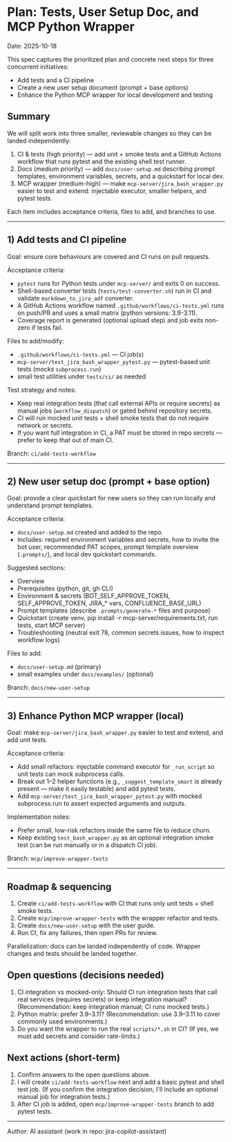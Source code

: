 <!--
  Planning: Tests, New-user Docs, and MCP wrapper improvements
  Created by automated assistant on 2025-10-18
-->
# Plan: Tests, User Setup Doc, and MCP Python Wrapper

Date: 2025-10-18

This spec captures the prioritized plan and concrete next steps for three concurrent initiatives:

- Add tests and a CI pipeline
- Create a new user setup document (prompt + base options)
- Enhance the Python MCP wrapper for local development and testing

## Summary

We will split work into three smaller, reviewable changes so they can be landed independently:

1. CI & tests (high priority) — add unit + smoke tests and a GitHub Actions workflow that runs pytest and the existing shell test runner.
2. Docs (medium priority) — add `docs/user-setup.md` describing prompt templates, environment variables, secrets, and a quickstart for local dev.
3. MCP wrapper (medium-high) — make `mcp-server/jira_bash_wrapper.py` easier to test and extend: injectable executor, smaller helpers, and pytest tests.

Each item includes acceptance criteria, files to add, and branches to use.

---

## 1) Add tests and CI pipeline

Goal: ensure core behaviours are covered and CI runs on pull requests.

Acceptance criteria:
- `pytest` runs for Python tests under `mcp-server/` and exits 0 on success.
- Shell-based converter tests (`tests/test-converter.sh`) run in CI and validate `markdown_to_jira_adf` converter.
- A GitHub Actions workflow named `.github/workflows/ci-tests.yml` runs on push/PR and uses a small matrix (python versions: 3.9-3.11).
- Coverage report is generated (optional upload step) and job exits non-zero if tests fail.

Files to add/modify:
- `.github/workflows/ci-tests.yml` — CI job(s)
- `mcp-server/test_jira_bash_wrapper_pytest.py` — pytest-based unit tests (mocks `subprocess.run`)
- small test utilities under `tests/ci/` as needed

Test strategy and notes:
- Keep real integration tests (that call external APIs or require secrets) as manual jobs (`workflow_dispatch`) or gated behind repository secrets.
- CI will run mocked unit tests + shell smoke tests that do not require network or secrets.
- If you want full integration in CI, a PAT must be stored in repo secrets — prefer to keep that out of main CI.

Branch: `ci/add-tests-workflow`

---

## 2) New user setup doc (prompt + base option)

Goal: provide a clear quickstart for new users so they can run locally and understand prompt templates.

Acceptance criteria:
- `docs/user-setup.md` created and added to the repo.
- Includes: required environment variables and secrets, how to invite the bot user, recommended PAT scopes, prompt template overview (`.prompts/`), and local dev quickstart commands.

Suggested sections:
- Overview
- Prerequisites (python, git, gh CLI)
- Environment & secrets (BOT_SELF_APPROVE_TOKEN, SELF_APPROVE_TOKEN, JIRA_* vars, CONFLUENCE_BASE_URL)
- Prompt templates (describe `.prompts/generate-*` files and purpose)
- Quickstart (create venv, pip install -r mcp-server/requirements.txt, run tests, start MCP server)
- Troubleshooting (neutral exit 78, common secrets issues, how to inspect workflow logs)

Files to add:
- `docs/user-setup.md` (primary)
- small examples under `docs/examples/` (optional)

Branch: `docs/new-user-setup`

---

## 3) Enhance Python MCP wrapper (local)

Goal: make `mcp-server/jira_bash_wrapper.py` easier to test and extend, and add unit tests.

Acceptance criteria:
- Add small refactors: injectable command executor for `_run_script` so unit tests can mock subprocess calls.
- Break out 1–2 helper functions (e.g., `_suggest_template_smart` is already present — make it easily testable) and add pytest tests.
- Add `mcp-server/test_jira_bash_wrapper_pytest.py` with mocked subprocess.run to assert expected arguments and outputs.

Implementation notes:
- Prefer small, low-risk refactors inside the same file to reduce churn.
- Keep existing `test_bash_wrapper.py` as an optional integration smoke test (can be run manually or in a dispatch CI job).

Branch: `mcp/improve-wrapper-tests`

---

## Roadmap & sequencing

1. Create `ci/add-tests-workflow` with CI that runs only unit tests + shell smoke tests.
2. Create `mcp/improve-wrapper-tests` with the wrapper refactor and tests.
3. Create `docs/new-user-setup` with the user guide.
4. Run CI, fix any failures, then open PRs for review.

Parallelization: docs can be landed independently of code. Wrapper changes and tests should be landed together.

## Open questions (decisions needed)

1. CI integration vs mocked-only: Should CI run integration tests that call real services (requires secrets) or keep integration manual?  (Recommendation: keep integration manual; CI runs mocked tests.)
2. Python matrix: prefer 3.9–3.11? (Recommendation: use 3.9–3.11 to cover commonly used environments.)
3. Do you want the wrapper to run the real `scripts/*.sh` in CI? (If yes, we must add secrets and consider rate-limits.)

## Next actions (short-term)

1. Confirm answers to the open questions above.
2. I will create `ci/add-tests-workflow` next and add a basic pytest and shell test job. (If you confirm the integration decision, I'll include an optional manual job for integration tests.)
3. After CI job is added, open `mcp/improve-wrapper-tests` branch to add pytest tests.

---

Author: AI assistant (work in repo: jira-copilot-assistant)
